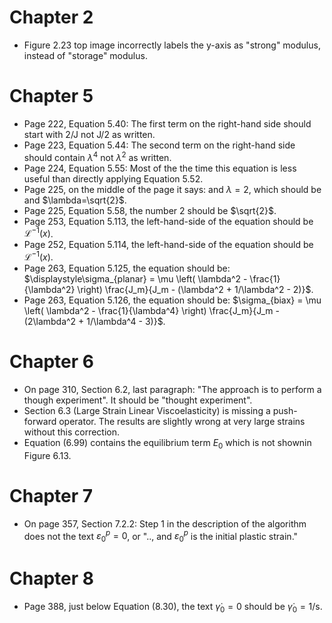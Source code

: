 # Chapter 2
* Figure 2.23 top image incorrectly labels the y-axis as "strong" modulus, instead of "storage" modulus.

# Chapter 5
* Page 222, Equation 5.40: The first term on the right-hand side should start with 2/J not J/2 as written.
* Page 223, Equation 5.44: The second term on the right-hand side should contain $\lambda^4$ not $\lambda^2$ as written.
* Page 224, Equation 5.55: Most of the the time this equation is less useful than directly applying Equation 5.52.
* Page 225, on the middle of the page it says: and $\lambda=2$, which should be and $\lambda=\sqrt{2}$.
* Page 225, Equation 5.58, the number 2 should be $\sqrt{2}$.
* Page 253, Equation 5.113, the left-hand-side of the equation should be $\mathcal{L}^{-1}(x)$.
* Page 252, Equation 5.114, the left-hand-side of the equation should be $\mathcal{L}^{-1}(x)$.
* Page 263, Equation 5.125, the equation should be: $\displaystyle\sigma_{planar} = \mu \left( \lambda^2 - \frac{1}{\lambda^2} \right) \frac{J_m}{J_m - (\lambda^2 + 1/\lambda^2 - 2)}$.
* Page 263, Equation 5.126, the equation should be: $\sigma_{biax} = \mu \left( \lambda^2 - \frac{1}{\lambda^4} \right) \frac{J_m}{J_m - (2\lambda^2 + 1/\lambda^4 - 3)}$.

# Chapter 6
* On page 310, Section 6.2, last paragraph: "The approach is to perform a though experiment". It should be "thought experiment".
* Section 6.3 (Large Strain Linear Viscoelasticity) is missing a push-forward operator. The results are slightly wrong at very large strains without this correction.
* Equation (6.99) contains the equilibrium term $E_0$ which is not shownin Figure 6.13.

# Chapter 7
* On page 357, Section 7.2.2: Step 1 in the description of the algorithm does not the text $\varepsilon_0^p=0$, or ".., and $\varepsilon_0^p$ is the initial plastic strain."

# Chapter 8
* Page 388, just below Equation (8.30), the text $\dot{\gamma}_0 = 0$ should be $\dot{\gamma}_0 = 1$/s.
